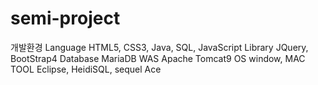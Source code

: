 # semi-project

개발환경
Language HTML5, CSS3, Java, SQL, JavaScript
Library JQuery, BootStrap4
Database MariaDB
WAS Apache Tomcat9
OS window, MAC
TOOL Eclipse, HeidiSQL, sequel Ace
